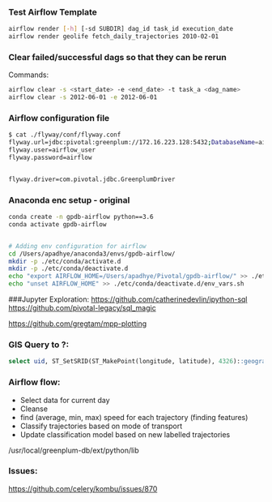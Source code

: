 ### Test Airflow Template
```bash
airflow render [-h] [-sd SUBDIR] dag_id task_id execution_date
airflow render geolife fetch_daily_trajectories 2010-02-01
```

### Clear failed/successful dags so that they can be rerun
Commands:
```bash
airflow clear -s <start_date> -e <end_date> -t task_a <dag_name>
airflow clear -s 2012-06-01 -e 2012-06-01
```

### Airflow configuration file
```bash
$ cat ./flyway/conf/flyway.conf
flyway.url=jdbc:pivotal:greenplum://172.16.223.128:5432;DatabaseName=airflow_test;
flyway.user=airflow_user
flyway.password=airflow


flyway.driver=com.pivotal.jdbc.GreenplumDriver
```


### Anaconda enc setup - original
```bash
conda create -n gpdb-airflow python==3.6
conda activate gpdb-airflow


# Adding env configuration for airflow
cd /Users/apadhye/anaconda3/envs/gpdb-airflow/
mkdir -p ./etc/conda/activate.d
mkdir -p ./etc/conda/deactivate.d
echo "export AIRFLOW_HOME=/Users/apadhye/Pivotal/gpdb-airflow/" >> ./etc/conda/activate.d/env_vars.sh
echo "unset AIRFLOW_HOME" >> ./etc/conda/deactivate.d/env_vars.sh
```


###Jupyter Exploration:
https://github.com/catherinedevlin/ipython-sql
https://github.com/pivotal-legacy/sql_magic

https://github.com/gregtam/mpp-plotting


### GIS Query to ?:
```sql
select uid, ST_SetSRID(ST_MakePoint(longitude, latitude), 4326)::geography from geolife_time_sorted limit 10;
```


### Airflow flow:

* Select data for current day
* Cleanse
* find (average, min, max) speed for each trajectory (finding features)
* Classify trajectories based on mode of transport
* Update classification model based on new labelled trajectories



/usr/local/greenplum-db/ext/python/lib


### Issues:

https://github.com/celery/kombu/issues/870




